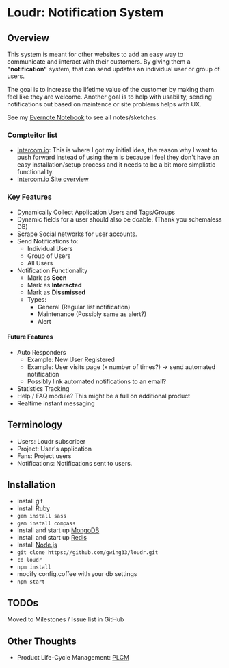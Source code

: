 # Loudr: Notification System

## Overview

This system is meant for other websites to add an easy way to communicate and interact with their customers.
By giving them a **"notification"** system, that can send updates an individual user or group of users.


The goal is to increase the lifetime value of the customer by making them feel like they are welcome.
Another goal is to help with usability, sending notifications out based on maintence or site problems helps with UX.

See my [Evernote Notebook](https://www.evernote.com/pub/geraldroy/loudr) to see all notes/sketches.

### Compteitor list
- [Intercom.io](https://www.intercom.io): This is where I got my initial idea, the reason why I want to push forward instead of using them is because I feel they don't have an easy installation/setup process and it needs to be a bit more simplistic functionality.
- [Intercom.io Site overview](https://www.evernote.com/shard/s55/sh/a2a31538-db37-4fb8-9cc3-a8a977684792/5ddcb63599aeb28b8e1edf9b43adcf3e)


### Key Features
- Dynamically Collect Application Users and Tags/Groups
- Dynamic fields for a user should also be doable. (Thank you schemaless DB)
- Scrape Social networks for user accounts.
- Send Notifications to:
    - Individual Users
    - Group of Users
    - All Users
- Notification Functionality
    - Mark as **Seen**
    - Mark as **Interacted**
    - Mark as **Dissmissed**
    - Types:
        - General (Regular list notification)
        - Maintenance (Possibly same as alert?)
        - Alert


#### Future Features
- Auto Responders
    - Example: New User Registered
    - Example: User visits page (x number of times?) -> send automated notification
    - Possibly link automated notifications to an email?
- Statistics Tracking
- Help / FAQ module? This might be a full on additional product
- Realtime instant messaging


## Terminology
- Users: Loudr subscriber
- Project: User's application
- Fans: Project users
- Notifications: Notifications sent to users.


## Installation
- Install git
- Install Ruby
- `gem install sass`
- `gem install compass`
- Install and start up [MongoDB](http://www.mongodb.org/)
- Install and start up [Redis](http://redis.io/)
- Install [Node.js](http://nodejs.org/)
- `git clone https://github.com/gwing33/loudr.git`
- `cd loudr`
- `npm install`
- modify config.coffee with your db settings
- `npm start`


## TODOs
Moved to Milestones / Issue list in GitHub


## Other Thoughts
- Product Life-Cycle Management: <a href='http://en.wikipedia.org/wiki/Product_life-cycle_management_(marketing)'>PLCM</a>
